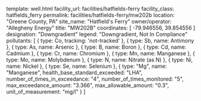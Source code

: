 template: well.html
facility_url: facilities/hatfields-ferry
facility_class: hatfields_ferry
permalink: facilities/hatfields-ferry/mw202b
location: "Greene County, PA"
site_name: "Hatfield's Ferry"
owner/operator: "Allegheny Energy"
title: "MW202B"
coordinates: [
  -79.946556,
  39.854556
]
designation: "Downgradient"
legend: "Downgradient, Not In Compliance"
pollutants: [
  {
    type: Co,
    tracking: 'not-tracked'
  },
  {
    type: Sb,
    name: Antimony
  },
  {
    type: As,
    name: Arsenic
  },
  {
    type: B,
    name: Boron
  },
  {
    type: Cd,
    name: Cadmium
  },
  {
    type: Cr,
    name: Chromium
  },
  {
    type: Mn,
    name: Manganese
  },
  {
    type: Mo,
    name: Molybdenum
  },
  {
    type: N,
    name: Nitrate (as N)
  },
  {
    type: Ni,
    name: Nickel
  },
  {
    type: Se,
    name: Selenium
  },
  {
  type: "Mg",
  name: "Manganese",
  health_base_standard_exceeded: "LHA",
  number_of_times_in_exceedance: "4",
  number_of_times_monitored: "5",
  max_exceedance_amount: "3.366",
  max_allowable_amount: "0.3",
  unit_of_measurement: "mg/l"
  }
]



